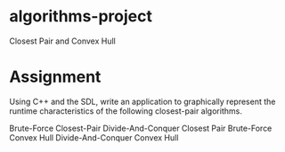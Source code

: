 # algorithms-project
Closest Pair and Convex Hull

# Assignment
Using C++ and the SDL, write an application to graphically represent the runtime characteristics of the following closest-pair algorithms.

Brute-Force Closest-Pair
Divide-And-Conquer Closest Pair
Brute-Force Convex Hull
Divide-And-Conquer Convex Hull
